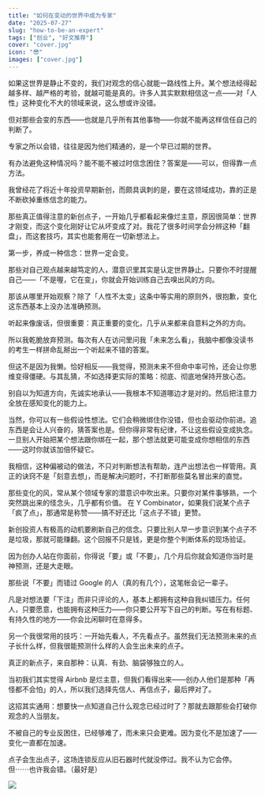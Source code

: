 ```yaml
---
title: "如何在变动的世界中成为专家"
date: "2025-07-27"
slug: "how-to-be-an-expert"
tags: ["创业", "好文推荐"]
cover: "cover.jpg"
icon: "😎"
images: ["cover.jpg"]
---
```

如果这世界是静止不变的，我们对观念的信心就能一路线性上升。某个想法经得起越多样、越严格的考验，就越可能是真的。许多人其实默默相信这一点——对「人性」这种变化不大的领域来说，这么想或许没错。



但对那些会变的东西——也就是几乎所有其他事物——你就不能再这样信任自己的判断了。



专家之所以会错，往往是因为他们精通的，是一个早已过期的世界。



有办法避免这种情况吗？能不能不被过时信念困住？答案是——可以，但得靠一点方法。



我曾经花了将近十年投资早期新创，而颇具讽刺的是，要在这领域成功，靠的正是不断砍掉重练信念的能力。



那些真正值得注意的新创点子，一开始几乎都看起来像烂主意，原因很简单：世界才刚变，而这个变化刚好让它从坏变成了对。我花了很多时间学会分辨这种「翻盘」，而这套技巧，其实也能套用在一切新想法上。



第一步，养成一种信念：世界一定会变。



那些对自己观点越来越笃定的人，潜意识里其实是认定世界静止。只要你不时提醒自己——「不是喔，它在变」，你就会开始训练自己去嗅出风的方向。



那该从哪里开始观察？除了「人性不太变」这条中等实用的原则外，很抱歉，变化这东西基本上没办法准确预测。



听起来像废话，但很重要：真正重要的变化，几乎从来都来自意料之外的方向。



所以我乾脆放弃预测。每次有人在访问里问我「未来怎么看」，我脑中都像没读书的考生一样拼命乱掰出一个听起来不错的答案。



但这不是因为我懒。恰好相反——我觉得，预测未来不但命中率可怜，还会让你思维变得僵硬。与其乱猜，不如选择更实际的策略：彻底、彻底地保持开放心态。



别自以为知道方向，先诚实地承认——我根本不知道哪边才是对的。然后把注意力全放在感知变化的能力上。



当然，你可以有一些假设性想法。它们会稍微绑住你没错，但也会驱动你前进。追东西是会让人兴奋的，猜答案也是。但你得非常有纪律，不让这些假设变成执念。
一旦别人开始把某个想法跟你绑在一起，那个想法就更可能变成你想相信的东西——这时你就该加倍怀疑它。



我相信，这种偏被动的做法，不只对判断想法有帮助，连产出想法也一样管用。真正的诀窍不是「刻意去想」，而是解决问题时，不打断那些莫名冒出来的直觉。



那些变化的风，常从某个领域专家的潜意识中吹出来。只要你对某件事够熟，一个突然跳出来的怪念头，几乎都有价值。
在 Y Combinator，如果我们说某个点子「疯了点」，那通常是称赞——搞不好还比「这点子不错」更赞。



新创投资人有极高的动机要刷新自己的信念。只要比别人早一步意识到某个点子不是垃圾，那就可能赚翻。这个回报不只是钱，更是你整个判断体系的现场验证。



因为创办人站在你面前，你得说「要」或「不要」，几个月后你就会知道你当时是神预测，还是大走眼。



那些说「不要」而错过 Google 的人（真的有几个），这笔帐会记一辈子。



凡是对想法要「下注」而非只评论的人，基本上都拥有这种自我纠错压力。任何人，只要愿意，也能拥有这种压力——你只要公开写下自己的判断。写在有标题、有持久性的地方——你会比闲聊时在意得多。



另一个我很常用的技巧：一开始先看人，不先看点子。虽然我们无法预测未来的点子长什么样，但我很能预测什么样的人会生出未来的点子。



真正的新点子，来自那种：认真、有劲、脑袋够独立的人。



当初我们其实觉得 Airbnb 是烂主意，但我们看得出来——创办人他们是那种「再怪都不会怕」的人，所以我们选择先信人、再信点子，最后押对了。



这招其实通用：想要快一点知道自己什么观念已经过时了？那就去跟那些会打破你观念的人当朋友。



不被自己的专业反困住，已经够难了，而未来只会更难。因为变化不是加速了——变化一直都在加速。



点子会生出点子，这场连锁反应从旧石器时代就没停过。我不认为它会停。
但⋯⋯也许我会错。（最好是）




![](https://prod-files-secure.s3.us-west-2.amazonaws.com/112d0858-5090-4d34-a606-b75eb8d65fd2/46476355-9cf3-4e99-9b7a-3531bc426380/1000202064.png?X-Amz-Algorithm=AWS4-HMAC-SHA256&X-Amz-Content-Sha256=UNSIGNED-PAYLOAD&X-Amz-Credential=ASIAZI2LB466VHMMCUTC%2F20250730%2Fus-west-2%2Fs3%2Faws4_request&X-Amz-Date=20250730T041305Z&X-Amz-Expires=3600&X-Amz-Security-Token=IQoJb3JpZ2luX2VjEIz%2F%2F%2F%2F%2F%2F%2F%2F%2F%2FwEaCXVzLXdlc3QtMiJHMEUCIQCJqKmRQSbMlPId%2B9dxAVS5o6Z4diGTvOO1rEKcr3et8wIgaIGyW3tb8mQflXSFzV4Kb6JjJgsloZX4wbHO2YFCcDQqiAQItP%2F%2F%2F%2F%2F%2F%2F%2F%2F%2FARAAGgw2Mzc0MjMxODM4MDUiDNTo%2FkTvII40CF21sSrcA0PHGAAmP6nX3lCHVLqTLOiRBjOERksIR82SxHBFy8S%2B0UJNl5WX8Jd8zwHuGucHtWpUZauD6M5cjPkCtTx69XjI%2Fsg7lN7if7Ct%2BEVNQNRGMC8nhWBxxDXS2K%2BRniuQpDEd%2FbZDHskmcPK2PMOUYfsfQy4PERimgGLjXhlwb4RM31JFrHnmJDoV1%2FNaPFe2vBiVg6Uu0%2F7xeazBuXj3s7jO6GOFZkcC7OL3dgmC3JwyATdMvPWx8jq5e66Av1LMu7co9U%2FluyuUBxx7m3bfUaUojLsnmw26IEZc0PUmwzh6jljBVbmKNt0Jnuhi9ez0rEE24KGP%2Bszq8hEN%2F%2B6P3pcps5tFLuR4dqbsAGeaMUAOqJU5JwV5XbGL7FWvc3mOMRxpxVoJNkBu2f4M5wDCnQvk5cDAUyo%2BX4luJWXrUQLCktYJylgaPKE8WRKPpM79gErVRJmmyBr%2B4zC0CfZLox6CdNFdy5TomwFlI%2BUM0gJ%2FgO0sJmmvV02bM1zHE5VfnEG9pc4XNc2OKtzvgzdEImW5pto499DX8RpCcMyFCzoET9b32AonGJA6P%2Fxv3GOEnzhIMoD6uk611EVJ1fsAVC1kdNFV%2B7FfvwP5nmLgbxjT0612vhf9bTCl6E5YML6epsQGOqUBBxWvXtaz8yh2%2B9afr5F5rneAMZFza1Xke9gu6gZqtlW36Mso2kXlrKlrpw6SbM0TH2l9XgImlteR0fOk5sKogSGxy4cEwPwHHHilC5EU%2BEyzUNRFImNsDUd6e94uy5IhyOko%2FcOlWHavhNKSUsZHgWQwPYV8YHd9KxGr%2F8I3adB1hiFp0zEAvVlCNXBVKJyanfDkano6sZ7wkwZ9JykhQp9PNK4w&X-Amz-Signature=0f8c1245683a7c1d159271ff289000a73c9969987f129a9573ca625e3aa13108&X-Amz-SignedHeaders=host&x-amz-checksum-mode=ENABLED&x-id=GetObject)

